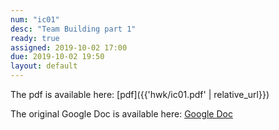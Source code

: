 ```yaml
---
num: "ic01"
desc: "Team Building part 1"
ready: true
assigned: 2019-10-02 17:00
due: 2019-10-02 19:50
layout: default
---
```


The pdf is available here: [pdf]({{'hwk/ic01.pdf' | relative_url}})

The original Google Doc is available here: [Google Doc](https://docs.google.com/document/d/1YMnwZ3GqZLJc_MiqmfoYkjpDlsI9ak3biQ1cof-E9CE/edit?usp=sharing)
